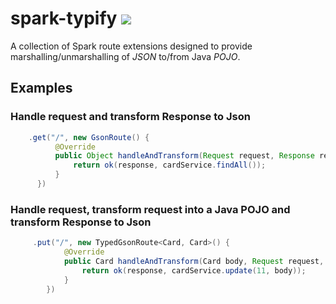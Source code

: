 # spark-typify  <img src="https://travis-ci.org/manusant/spark-typify.svg?branch=master"></img>
A collection of Spark route extensions designed to provide marshalling/unmarshalling of *JSON* to/from Java *POJO*.

## Examples
### Handle request and transform Response to Json
```java
    .get("/", new GsonRoute() {
          @Override
          public Object handleAndTransform(Request request, Response response) {
              return ok(response, cardService.findAll());
          }
      })
```
### Handle request, transform request into a Java POJO and transform Response to Json
```java
     .put("/", new TypedGsonRoute<Card, Card>() {
            @Override
            public Card handleAndTransform(Card body, Request request, Response response) {
                return ok(response, cardService.update(11, body));
            }
        })
```

